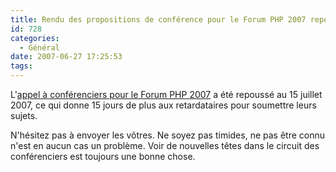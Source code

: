 ```yaml
---
title: Rendu des propositions de conférence pour le Forum PHP 2007 repoussé
id: 728
categories:
  - Général
date: 2007-06-27 17:25:53
tags:
---
```


L'[appel à conférenciers pour le Forum PHP 2007](http://www.afup.org/pages/forumphp2007/appel-a-conferenciers.php) a été repoussé au 15 juillet 2007, ce qui donne 15 jours de plus aux retardataires pour soumettre leurs sujets.

N'hésitez pas à envoyer les vôtres. Ne soyez pas timides, ne pas être connu n'est en aucun cas un problème. Voir de nouvelles têtes dans le circuit des conférenciers est toujours une bonne chose.